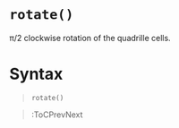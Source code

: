 # `rotate()`

π/2 clockwise rotation of the quadrille cells.

# Syntax

> `rotate()`

> :ToCPrevNext